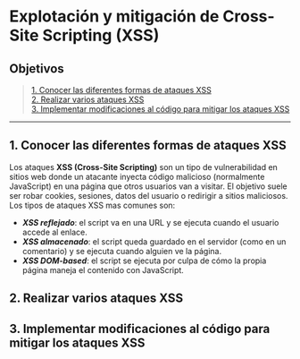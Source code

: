 # Explotación y mitigación de Cross-Site Scripting (XSS)

## Objetivos

> [1. Conocer las diferentes formas de ataques XSS](#1-conocer-las-diferentes-formas-de-ataques-xss)  
> [2. Realizar varios ataques XSS](#2-realizar-varios-ataques-xss)  
> [3. Implementar modificaciones al código para mitigar los ataques XSS](#3-implementar-modificaciones-al-código-para-mitigar-los-ataques-xss)  

-----

## 1. Conocer las diferentes formas de ataques XSS

Los ataques **XSS (Cross-Site Scripting)** son un tipo de vulnerabilidad en sitios web donde un atacante inyecta código malicioso (normalmente JavaScript) en una página que otros usuarios van a visitar.
El objetivo suele ser robar cookies, sesiones, datos del usuario o redirigir a sitios maliciosos.
Los tipos de ataques XSS mas comunes son:

+ ***XSS reflejado***: el script va en una URL y se ejecuta cuando el usuario accede al enlace.
+ ***XSS almacenado***: el script queda guardado en el servidor (como en un comentario) y se ejecuta cuando alguien ve la página.
+ ***XSS DOM-based***: el script se ejecuta por culpa de cómo la propia página maneja el contenido con JavaScript.


## 2. Realizar varios ataques XSS



## 3. Implementar modificaciones al código para mitigar los ataques XSS

